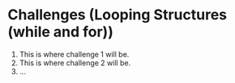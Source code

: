# Challenges (Looping Structures (while and for))

1. This is where challenge 1 will be.
2. This is where challenge 2 will be.
3. ...

